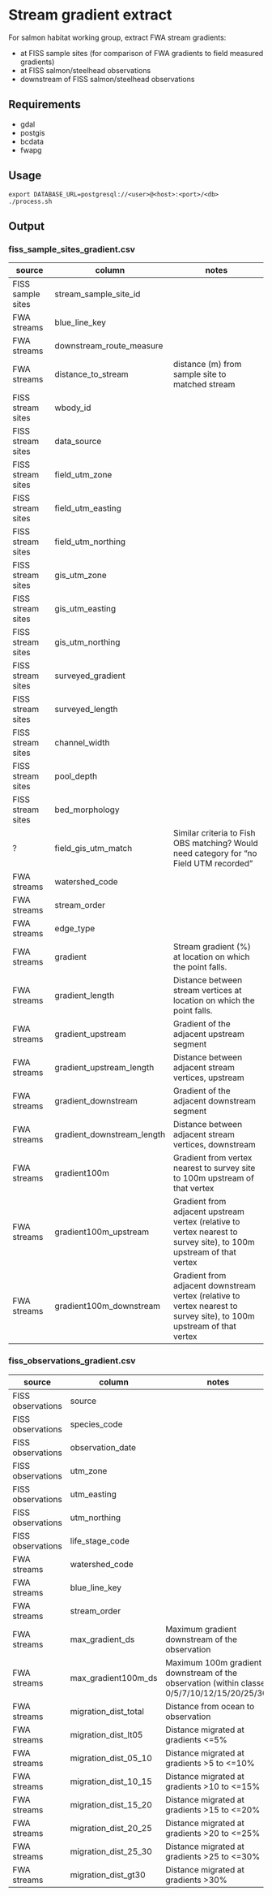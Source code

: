 # Stream gradient extract 

For salmon habitat working group, extract FWA stream gradients:

- at FISS sample sites (for comparison of FWA gradients to field measured gradients)
- at FISS salmon/steelhead observations
- downstream of FISS salmon/steelhead observations

## Requirements

- gdal
- postgis
- bcdata
- fwapg

## Usage

    export DATABASE_URL=postgresql://<user>@<host>:<port>/<db>
    ./process.sh

## Output

### fiss_sample_sites_gradient.csv

| source            | column                      | notes                         |
|-------------------|-----------------------------|-------------------------------|
| FISS sample sites | stream_sample_site_id       |                               
| FWA streams       | blue_line_key               |                               
| FWA streams       | downstream_route_measure    |                               
| FWA streams       | distance_to_stream          | distance (m) from sample site to matched stream
| FISS stream sites | wbody_id                    |                               
| FISS stream sites | data_source                 |                               
| FISS stream sites | field_utm_zone              |                               
| FISS stream sites | field_utm_easting           |                               
| FISS stream sites | field_utm_northing          |                               
| FISS stream sites | gis_utm_zone                |                               
| FISS stream sites | gis_utm_easting             |                               
| FISS stream sites | gis_utm_northing            |                               
| FISS stream sites | surveyed_gradient           |                               
| FISS stream sites | surveyed_length             |                               
| FISS stream sites | channel_width               |                               
| FISS stream sites | pool_depth                  |                               
| FISS stream sites | bed_morphology              |                               
| ?                 | field_gis_utm_match         | Similar criteria to Fish OBS matching? Would need category for “no Field UTM recorded” |
| FWA streams       | watershed_code              |                               
| FWA streams       | stream_order                | 
| FWA streams       | edge_type                   | 
| FWA streams       | gradient                    | Stream gradient (%) at location on which the point falls.
| FWA streams       | gradient_length             | Distance between stream vertices at location on which the point falls.
| FWA streams       | gradient_upstream           | Gradient of the adjacent upstream segment
| FWA streams       | gradient_upstream_length    | Distance between adjacent stream vertices, upstream
| FWA streams       | gradient_downstream         | Gradient of the adjacent downstream segment
| FWA streams       | gradient_downstream_length  | Distance between adjacent stream vertices, downstream
| FWA streams       | gradient100m                | Gradient from vertex nearest to survey site to 100m upstream of that vertex
| FWA streams       | gradient100m_upstream       | Gradient from adjacent upstream vertex (relative to vertex nearest to survey site), to 100m upstream of that vertex
| FWA streams       | gradient100m_downstream     | Gradient from adjacent downstream vertex (relative to vertex nearest to survey site), to 100m upstream of that vertex


### fiss_observations_gradient.csv

| source            | column               | notes                         |
|-------------------|----------------------|-------------------------------|
| FISS observations | source               | 
| FISS observations | species_code         | 
| FISS observations | observation_date     | 
| FISS observations | utm_zone             | 
| FISS observations | utm_easting          | 
| FISS observations | utm_northing         | 
| FISS observations | life_stage_code      |
| FWA streams       | watershed_code       | 
| FWA streams       | blue_line_key        | 
| FWA streams       | stream_order         | 
| FWA streams       | max_gradient_ds      | Maximum gradient downstream of the observation
| FWA streams       | max_gradient100m_ds  | Maximum 100m gradient downstream of the observation (within classes 0/5/7/10/12/15/20/25/30)
| FWA streams       | migration_dist_total | Distance from ocean to observation
| FWA streams       | migration_dist_lt05  | Distance migrated at gradients <=5%
| FWA streams       | migration_dist_05_10 | Distance migrated at gradients >5 to <=10%
| FWA streams       | migration_dist_10_15 | Distance migrated at gradients >10 to <=15%
| FWA streams       | migration_dist_15_20 | Distance migrated at gradients >15 to <=20%
| FWA streams       | migration_dist_20_25 | Distance migrated at gradients >20 to <=25%
| FWA streams       | migration_dist_25_30 | Distance migrated at gradients >25 to <=30%
| FWA streams       | migration_dist_gt30  | Distance migrated at gradients >30%
